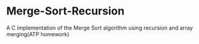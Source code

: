 # Merge-Sort-Recursion
A C implementation of the Merge Sort algorithm using recursion and array merging(ATP homework)
